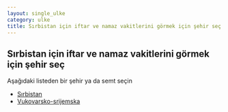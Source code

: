 ```yaml
---
layout: single_ulke
category: ulke
title: Sırbistan için iftar ve namaz vakitlerini görmek için şehir seç
---
```



## Sırbistan için iftar ve namaz vakitlerini görmek için şehir seç

Aşağıdaki listeden bir şehir ya da semt seçin


* [Sırbistan](/iftar.html?sehir=sırbistan&ulke=Sırbistan)
* [Vukovarsko-srijemska](/iftar.html?sehir=vukovarsko-srijemska&ulke=Sırbistan)

